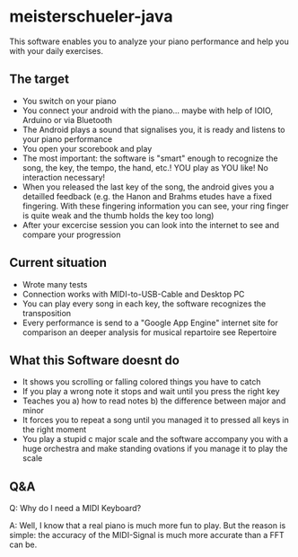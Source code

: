 # meisterschueler-java

This software enables you to analyze your piano performance and help you with your daily exercises.

## The target
* You switch on your piano
* You connect your android with the piano... maybe with help of IOIO, Arduino or via Bluetooth
* The Android plays a sound that signalises you, it is ready and listens to your piano performance
* You open your scorebook and play
* The most important: the software is "smart" enough to recognize the song, the key, the tempo, the hand, etc.! YOU play as YOU like! No interaction necessary!
* When you released the last key of the song, the android gives you a detailled feedback (e.g. the Hanon and Brahms etudes have a fixed fingering. With these fingering information you can see, your ring finger is quite weak and the thumb holds the key too long)
* After your excercise session you can look into the internet to see and compare your progression 

## Current situation
* Wrote many tests
* Connection works with MIDI-to-USB-Cable and Desktop PC
* You can play every song in each key, the software recognizes the transposition
* Every performance is send to a "Google App Engine" internet site for comparison an deeper analysis for musical repartoire see Repertoire 

## What this Software doesnt do
* It shows you scrolling or falling colored things you have to catch
* If you play a wrong note it stops and wait until you press the right key
* Teaches you a) how to read notes b) the difference between major and minor
* It forces you to repeat a song until you managed it to pressed all keys in the right moment
* You play a stupid c major scale and the software accompany you with a huge orchestra and make standing ovations if you manage it to play the scale 

## Q&A

Q: Why do I need a MIDI Keyboard?

A: Well, I know that a real piano is much more fun to play. But the reason is simple: the accuracy of the MIDI-Signal is much more accurate than a FFT can be. 
